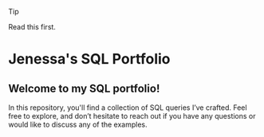 > [!TIP]
> Read this first.


# Jenessa's SQL Portfolio 
## Welcome to my SQL portfolio! 

In this repository, you'll find a collection of SQL queries I’ve crafted. Feel free to explore, and don’t hesitate to reach out if you have any questions or would like to discuss any of the examples.
